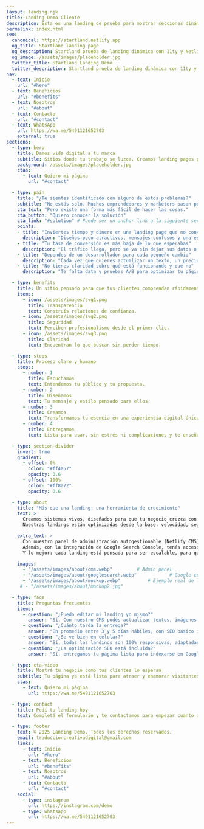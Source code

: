 ```yaml
---
layout: landing.njk
title: Landing Demo Cliente
description: Esta es una landing de prueba para mostrar secciones dinámicas.
permalink: index.html
seo:
  canonical: https://startland.netlify.app
  og_title: Startland landing page
  og_description: Startland prueba de landing dinámica con 11ty y Netlify CMS
  og_image: /assets/images/placeholder.jpg
  twitter_title: Startland Landing Demo 
  twitter_description: Startland prueba de landing dinámica con 11ty y Netlify CMS
nav:
  - text: Inicio
    url: "#hero"
  - text: Beneficios
    url: "#benefits"
  - text: Nosotros
    url: "#about"
  - text: Contacto
    url: "#contact"
  - text: WhatsApp
    url: https://wa.me/5491121652703
    external: true
sections:
  - type: hero
    title: Damos vida digital a tu marca
    subtitle: Sitios donde tu trabajo se luzca. Creamos landing pages profesionales, rápidas y optimizadas para que vendas más desde el primer día.
    background: /assets/images/placeholder.jpg
    ctas:
      - text: Quiero mi página
        url: "#contact"

  - type: pain
    title: "¿Te sientes identificado con alguno de estos problemas?"
    subtitle: "No estás solo. Muchos emprendedores y marketers pasan por esto antes de encontrar una solución definitiva."
    cta_text: "Pero existe una forma más fácil de hacer las cosas."
    cta_button: "Quiero conocer la solución"
    cta_link: "#solution" # Puede ser un anchor link a la siguiente sección o un link directo
    points:
    - title: "Inviertes tiempo y dinero en una landing page que no convierte"
      description: "Diseños poco atractivos, mensajes confusos y una estructura que no guía al usuario hacia la acción."
    - title: "Tu tasa de conversión es más baja de lo que esperabas"
      description: "El tráfico llega, pero se va sin dejar sus datos o comprar tu producto. Es como llenar un balde con un agujero."
    - title: "Dependes de un desarrollador para cada pequeño cambio"
      description: "Cada vez que quieres actualizar un texto, un precio o una imagen, tienes que pedir favores, pagar caro y esperar días."
    - title: "No tienes claridad sobre qué está funcionando y qué no"
      description: "Te falta data y pruebas A/B para optimizar tu página y mejorar tus resultados de forma consistente."

  - type: benefits
    title: Un sitio pensado para que tus clientes comprendan rápidamente quién sos y qué ofrecés, en un diseño que comunica por sí solo.
    items:
      - icon: /assets/images/svg1.png
        title: Transparencia
        text: Construís relaciones de confianza.
      - icon: /assets/images/svg2.png
        title: Seguridad
        text: Perciben profesionalismo desde el primer clic.
      - icon: /assets/images/svg3.png
        title: Claridad
        text: Encuentran lo que buscan sin perder tiempo.

  - type: steps
    title: Proceso claro y humano
    steps:
      - number: 1
        title: Escuchamos
        text: Entendemos tu público y tu propuesta.
      - number: 2
        title: Diseñamos
        text: Tu mensaje y estilo pensado para ellos.
      - number: 3
        title: Creamos
        text: Transformamos tu esencia en una experiencia digital única que habla por sí sola.
      - number: 4
        title: Entregamos
        text: Lista para usar, sin estrés ni complicaciones y te enseñamos a gestionarla fácilmente.

  - type: section-divider
    invert: true
    gradient:
      - offset: 0%
        color: "#ff4a57"
        opacity: 0.6
      - offset: 100%
        color: "#ff8a72"
        opacity: 0.6

  - type: about
    title: "Más que una landing: una herramienta de crecimiento"
    text: >
      Creamos sistemas vivos, diseñados para que tu negocio crezca con solidez y transparencia. 
      Nuestras landings están optimizadas desde la base: velocidad, seguridad y diseño responsivo en todos los dispositivos.

    extra_text: >
      Con nuestro panel de administración autogestionable (Netlify CMS), podés actualizar textos, imágenes o secciones en minutos, sin conocimientos técnicos. 
      Además, con la integración de Google Search Console, tenés acceso a estadísticas reales sobre cómo la gente encuentra tu negocio en la web. 
      Y lo mejor: cada landing está pensada para ser escalable, para que tu presencia digital crezca al mismo ritmo que vos.

    images:
      - "/assets/images/about/cms.webp"         # Admin panel
      - "/assets/images/about/googlesearch.webp"            # Google console
      - "/assets/images/about/mockup.webp"          # Ejemplo real de landing
     # - "/assets/images/about/mockup2.jpg"

  - type: faqs
    title: Preguntas frecuentes
    items:
      - question: "¿Puedo editar mi landing yo mismo?"
        answer: "Sí. Con nuestro CMS podés actualizar textos, imágenes y secciones sin conocimientos técnicos."
      - question: "¿Cuánto tarda la entrega?"
        answer: "En promedio entre 3 y 5 días hábiles, con SEO básico incluido. Si necesitás urgencia, podemos agilizar el proceso."
      - question: "¿Se ve bien en celular?"
        answer: "Sí, todas las landings son 100% responsivas, adaptadas a cualquier dispositivo."
      - question: "¿La optimización SEO está incluida?"
        answer: "Sí, entregamos tu página lista para indexarse en Google y con métricas conectadas a Search Console."

  - type: cta-video
    title: Mostrá tu negocio como tus clientes lo esperan
    subtitle: Tu página ya está lista para atraer y enamorar visitantes.
    ctas:
      - text: Quiero mi página
        url: https://wa.me/5491121652703

  - type: contact
    title: Pedí tu landing hoy
    text: Completá el formulario y te contactamos para empezar cuanto antes.

  - type: footer
    text: © 2025 Landing Demo. Todos los derechos reservados.
    email: traduccioncreativadigital@gmail.com
    links:
      - text: Inicio
        url: "#hero"
      - text: Beneficios
        url: "#benefits"
      - text: Nosotros
        url: "#about"
      - text: Contacto
        url: "#contact"
    social:
      - type: instagram
        url: https://instagram.com/demo
      - type: whatsapp
        url: https://wa.me/5491121652703
---
```

